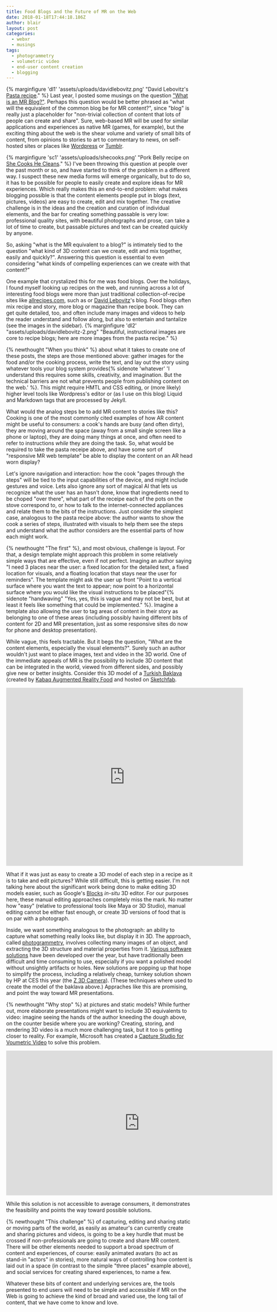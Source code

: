 ```yaml
---
title: Food Blogs and the Future of MR on the Web
date: 2018-01-18T17:44:18.186Z
author: blair
layout: post
categories:
  - webxr
  - musings
tags:
  - photogrammetry
  - volumetric video
  - end-user content creation
  - blogging
---
```

{% marginfigure 'dl1' 'assets/uploads/davidlebovitz.png' "David Lebovitz's [Pasta recipe](https://www.davidlebovitz.com/how-to-make-fresh-pasta-homemade-recipe/)." %}
Last year, I posted some musings on the question ["What is an MR Blog?"](/2017/11/14/what-is-an-mr-blog/). Perhaps this question would be better phrased as "what will the equivalent of the common blog be for MR content?", since "blog" is really just a placeholder for "non-trivial collection of content that lots of people can create and share". Sure, web-based MR will be used for similar applications and experiences as native MR (games, for example), but the exciting thing about the web is the shear volume and variety of small bits of content, from opinions to stories to art to commentary to news, on self-hosted sites or places like [Wordpress](https://wordpress.com) or [Tumblr](https://www.tumblr.com/).

{% marginfigure 'sc1' 'assets/uploads/shecooks.png' "Pork Belly recipe on [She Cooks He Cleans](https://shecookshecleans.net/2012/04/30/maple-bourbon-smoked-pork-belly/)." %}
I've been throwing this question at people over the past month or so, and have started to think of the problem in a different way. I suspect these new media forms will emerge organically, but to do so, it has to be possible for people to easily create and explore ideas for MR experiences. Which really makes this an end-to-end problem: what makes blogging possible is that the content elements people put in blogs (text, pictures, videos) are easy to create, edit and mix together. The creative challenge is in the ideas and the creation and curation of individual elements, and the bar for creating something passable is very low: professional quality sites, with beautiful photographs and prose, can take a lot of time to create, but passable pictures and text can be created quickly by anyone. 

So, asking "what is the MR equivalent to a blog?" is intimately tied to the question "what kind of 3D content can we create, edit and mix together, easily and quickly?". Answering this question is essential to even considering "what kinds of compelling experiences can we create with that content?"

One example that crystalized this for me was food blogs. Over the holidays, I found myself looking up recipes on the web, and running across a lot of interesting food blogs were more than just traditional collection-of-recipe sites like [allrecipes.com](http://allrecipes.com), such as or [David Lebovitz](https://www.davidlebovitz.com/)'s blog.
Food blogs often mix recipe and story, more blog or magazine than recipe book. They can get quite detailed, too, and often include many images and videos to help the reader understand and follow along, but also to entertain and tantalize (see the images in the sidebar). 
{% marginfigure 'dl2' "assets/uploads/davidlebovitz-2.png" "Beautiful, instructional images are core to recipe blogs; here are more images from the pasta recipe." %}

{% newthought "When you think" %} about what it takes to create one of these posts, the steps are those mentioned above: gather images for the food and/or the cooking process, write the text, and lay out the story using whatever tools your blog system provides{% sidenote 'whatever' 'I understand this requires some skills, creativity, and imagination. But the technical barriers are not what prevents people from publishing content on the web.' %}. This might require HMTL and CSS editing, or (more likely) higher level tools like Wordpress's editor or (as I use on this blog) Liquid and Markdown tags that are processed by Jekyll.

What would the analog steps be to add MR content to stories like this? Cooking is one of the most commonly cited examples of how AR content might be useful to consumers: a cook's hands are busy (and often dirty), they are moving around the space (away from a small single screen like a phone or laptop), they are doing many things at once, and often need to refer to instructions _while_ they are doing the task. So, what would be required to take the pasta receipe above, and have some sort of "responsive MR web template" be able to display the content on an AR head worn display?

Let's ignore navigation and interaction: how the cook "pages through the steps" will be tied to the input capabilities of the device, and might include gestures and voice. Lets also ignore any sort of magical AI that lets us recognize what the user has an hasn't done, know that ingredients need to be choped "over there", what part of the receipe each of the pots on the stove correspond to, or how to talk to the internet-connected appliances and relate them to the bits of the instructions. Just consider the simplest case, analogous to the pasta recipe above: the author wants to show the cook a series of steps, illustrated with visuals to help them see the steps and understand what the author considers are the essential parts of how each might work.

{% newthought "The first" %}, and most obvious, challenge is layout. For that, a design template might approach this problem in some relatively simple ways that are effective, even if not perfect. Imaging an author saying "I need 3 places near the user: a fixed location for the detailed text, a fixed location for visuals, and a floating location that stays near the user for reminders". The template might ask the user up front "Point to a vertical surface where you want the text to appear; now point to a horizontal surface where you would like the visual instructions to be placed"{% sidenote "handwaving" "Yes, yes, this is vague and may not be best, but at least it feels like something that could be implemented." %}. Imagine a template also allowing the user to tag areas of content in their story as belonging to one of these areas (including possibly having different bits of content for 2D and MR presentation, just as some responsive sites do now for phone and desktop presentation).

While vague, this feels tractable. But it begs the question, "What are the content elements, especially the visual elements?". Surely such an author wouldn't just want to place images, text and video in the 3D world. One of the immediate appeals of MR is the possibility to include 3D content that can be integrated in the world, viewed from different sides, and possibly give new or better insights. Consider this 3D model of a 
<a href="https://sketchfab.com/models/7781337f561241e1974809a8c6783efd?utm_medium=embed&utm_source=website&utm_campain=share-popup" target="_blank">Turkish Baklava</a>
(created by <a href="https://sketchfab.com/kabaq?utm_medium=embed&utm_source=website&utm_campain=share-popup" target="_blank">Kabaq Augmented Reality Food</a> and hosted on <a href="https://sketchfab.com?utm_medium=embed&utm_source=website&utm_campain=share-popup" target="_blank">Sketchfab</a>.

<div class="sketchfab-embed-wrapper"><iframe width="640" height="480" src="https://sketchfab.com/models/7781337f561241e1974809a8c6783efd/embed" frameborder="0" allowvr allowfullscreen mozallowfullscreen="true" webkitallowfullscreen="true" onmousewheel=""></iframe>
</div>

What if it was just as easy to create a 3D model of each step in a recipe as it is to take and edit pictures? While still difficult, this is getting easier. I'm not talking here about the significant work being done to make editing 3D models easier, such as Google's [Blocks](https://vr.google.com/blocks/) _in-situ_ 3D editor. For our purposes here, these manual editing approaches completely miss the mark. No matter how "easy" (relative to professional tools like Maya or 3D Studio), manual editing cannot be either fast enough, or create 3D versions of food that is on par with a photograph. 

Inside, we want something analogous to the photograph: an ability to capture what something really looks like, but display it in 3D. The approach, called [photogrammetry](https://en.wikipedia.org/wiki/Photogrammetry), involves collecting many images of an object, and extracting the 3D structure and material properties from it. [Various software solutions](https://en.wikipedia.org/wiki/Comparison_of_photogrammetry_software) have been developed over the year, but have traditionally been difficult and time consuming to use, especially if you want a polished model without unsightly artifacts or holes. New solutions are popping up that hope to simplify the process, including a relatively cheap, turnkey solution shown by HP at CES this year (the [Z 3D Camera](http://www8.hp.com/us/en/campaigns/z-3d-camera/overview.html)). (These techniques where used to create the model of the baklava above.) Appraches like this are promising, and point the way toward MR presentations.

{% newthought "Why stop" %} at pictures and static models? While further out, more elaborate presentations might want to include 3D equivalents to video: imagine seeing the hands of the author kneeding the dough above, on the counter beside where you are working? Creating, storing, and rendering 3D video is a much more challenging task, but it too is getting closer to reality. For example, Microsoft has created a [Capture Studio for Voumetric Video](https://www.microsoft.com/en-us/mixed-reality/capture-studios) to solve this problem.

<iframe class='fullwidth' width="720" height="390" src="https://player.vimeo.com/video/251672052" frameborder="0" webkitallowfullscreen mozallowfullscreen allowfullscreen></iframe>

While this solution is not accessible to average consumers, it demonstrates the feasibility and points the way toward possible solutions.

{% newthought "This challenge" %} of capturing, editing and sharing static or moving parts of the world, as easily as amateur's can currently create and sharing pictures and videos, is going to be a key hurdle that must be crossed if non-professionals are going to create and share MR content. There will be other elements needed to support a broad spectrum of content and experiences, of course: easily animated avatars (to act as stand-in "actors" in stories), more natural ways of controlling how content is laid out in a space (in contrast to the simple "three places" example above), and social services for creating shared experiences, to name a few.

Whatever these bits of content and underlying services are, the tools presented to end users will need to be simple and accessible if MR on the Web is going to achieve the kind of broad and varied use, the long tail of content, that we have come to know and love.
